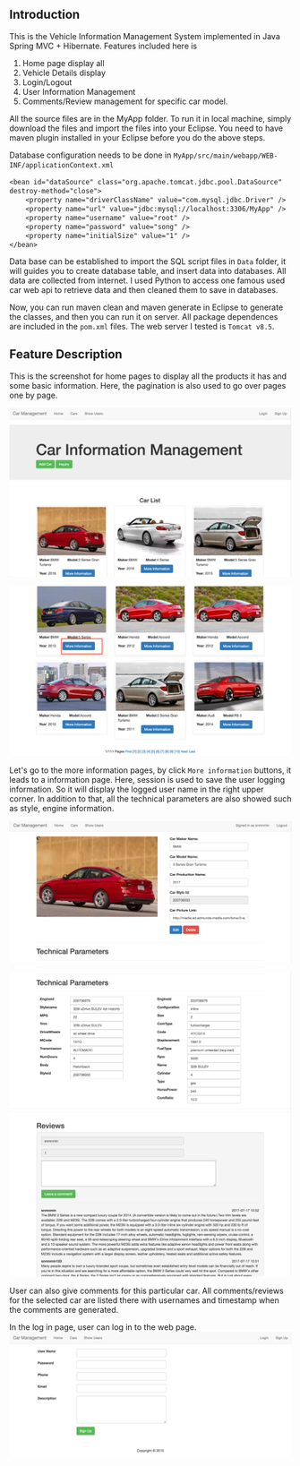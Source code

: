 ## Introduction
This is the Vehicle Information Management System implemented in Java Spring MVC + Hibernate. Features included here is 

1. Home page display all
2. Vehicle Details display
3. Login/Logout
4. User Information Management
5. Comments/Review management for specific car model.

All the source files are in the MyApp folder. To run it in local machine, simply download the files and import the files into your Eclipse. You need to have maven plugin installed in your Eclipse before you do the above steps.

Database configuration needs to be done in ```MyApp/src/main/webapp/WEB-INF/applicationContext.xml```

```
<bean id="dataSource" class="org.apache.tomcat.jdbc.pool.DataSource" destroy-method="close">
    <property name="driverClassName" value="com.mysql.jdbc.Driver" />
    <property name="url" value="jdbc:mysql://localhost:3306/MyApp" />
    <property name="username" value="root" />
    <property name="password" value="song" />
    <property name="initialSize" value="1" />
</bean>
```
Data base can be established to import the SQL script files in ```Data``` folder, it will guides you to create database table, and insert data into databases.  All data are collected from internet. I used Python to access one famous used car web api to retrieve data and then cleaned them to save in databases.

Now, you can run maven clean and maven generate in Eclipse to generate the classes, and then you can run it on server. All package dependences are included in the ```pom.xml``` files. The web server I tested is ```Tomcat v8.5```.

## Feature Description 
This is the screenshot for home pages to display all the products it has and some basic information. Here, the pagination is also used to go over pages one by page.

![](img/home-1.png)

![](img/home-2.png)


Let's go to the more information pages, by click ```More information``` buttons, it leads to a information page. Here, session is used to save the user logging information. So it will display the logged user name in the right upper corner.
In addition to that, all the technical parameters are also showed such as style, engine information.

![](img/detail-1.png)
 
![](img/detail-2.png)
![](img/detail-3.png)

User can also give comments for this particular car. All comments/reviews for the selected car are listed there with usernames and timestamp when the comments are generated.

In the log in page, user can log in to the web page.
![](img/signup.png)
